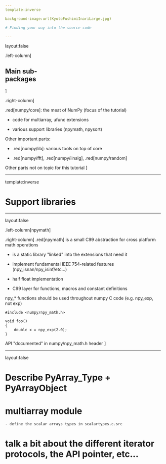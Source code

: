 ```yaml
---
template:inverse

background-image:url(KyotoFushimiInariLarge.jpg)

# Finding your way into the source code

---
```


layout:false

.left-column[
  ## Main sub-<br/>packages
]

.right-column[

.red[numpy/core]: the meat of NumPy (focus of the tutorial)

- code for multiarray, ufunc extensions

- various support libraries (npymath, npysort)

Other important parts:

- .red[numpy/lib]: various tools on top of core

- .red[numpy/fft], .red[numpy/linalg], .red[numpy/random]

Other parts not on topic for this tutorial 
]

---
template:inverse

# Support libraries

---
layout:false

.left-column[npymath]

.right-column[
.red[npymath] is a small C99 abstraction for cross platform math operations

- is a static library "linked" into the extensions that need it

- implement fundamental IEEE 754-related features (npy_isnan/npy_isinf/etc...)

- half float implementation

- C99 layer for functions, macros and constant definitions

npy_* functions should be used throughout numpy C code (e.g. npy_exp, not exp)

```
#include <numpy/npy_math.h>

void foo()
{
	double x = npy_exp(2.0);
}
```

API "documented" in numpy/npy_math.h header
]

---
layout:false

# Describe PyArray_Type + PyArrayObject
# multiarray module
	- define the scalar arrays types in scalartypes.c.src
# talk a bit about the different iterator protocols, the API pointer, etc...
